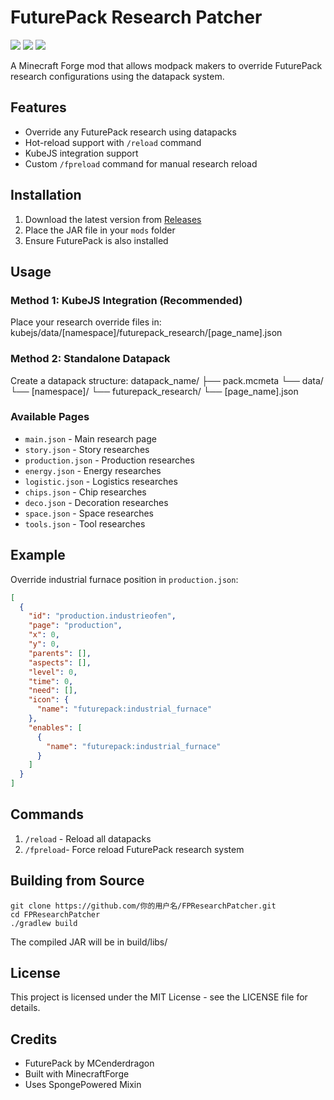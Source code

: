 # FuturePack Research Patcher

[![](https://img.shields.io/badge/Minecraft-1.18.2-brightgreen)](https://www.minecraft.net/)
[![](https://img.shields.io/badge/Forge-40.3.11-orange)](https://files.minecraftforge.net/)
[![](https://img.shields.io/badge/FuturePack-33.0.7547+-blue)](https://www.curseforge.com/minecraft/mc-mods/futurepack)

A Minecraft Forge mod that allows modpack makers to override FuturePack research configurations using the datapack system.

## Features

- Override any FuturePack research using datapacks
- Hot-reload support with `/reload` command
- KubeJS integration support
- Custom `/fpreload` command for manual research reload

## Installation

1. Download the latest version from [Releases](https://github.com/你的用户名/FPResearchPatcher/releases)
2. Place the JAR file in your `mods` folder
3. Ensure FuturePack is also installed

## Usage

### Method 1: KubeJS Integration (Recommended)
Place your research override files in:
kubejs/data/[namespace]/futurepack_research/[page_name].json
### Method 2: Standalone Datapack
Create a datapack structure:
datapack_name/
├── pack.mcmeta
└── data/
└── [namespace]/
└── futurepack_research/
└── [page_name].json

### Available Pages
- `main.json` - Main research page
- `story.json` - Story researches
- `production.json` - Production researches
- `energy.json` - Energy researches
- `logistic.json` - Logistics researches
- `chips.json` - Chip researches
- `deco.json` - Decoration researches
- `space.json` - Space researches
- `tools.json` - Tool researches
## Example
Override industrial furnace position in `production.json`:
```json
[
  {
    "id": "production.industrieofen",
    "page": "production",
    "x": 0,
    "y": 0,
    "parents": [],
    "aspects": [],
    "level": 0,
    "time": 0,
    "need": [],
    "icon": {
      "name": "futurepack:industrial_furnace"
    },
    "enables": [
      {
        "name": "futurepack:industrial_furnace"
      }
    ]
  }
]
```
## Commands
1. `/reload` - Reload all datapacks
2. `/fpreload`- Force reload FuturePack research system

## Building from Source
```
git clone https://github.com/你的用户名/FPResearchPatcher.git
cd FPResearchPatcher
./gradlew build
```
The compiled JAR will be in build/libs/

## License
This project is licensed under the MIT License - see the LICENSE file for details.

## Credits
- FuturePack by MCenderdragon
- Built with MinecraftForge
- Uses SpongePowered Mixin
